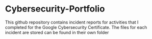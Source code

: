 # Cybersecurity-Portfolio
This github repository contains incident reports for activities that I completed for the Google Cybersecurity Certificate. The files for each incident are stored can be found in their own folder

